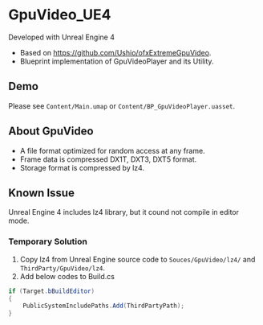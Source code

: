 # GpuVideo_UE4

Developed with Unreal Engine 4
- Based on https://github.com/Ushio/ofxExtremeGpuVideo.
- Blueprint implementation of GpuVideoPlayer and its Utility.

## Demo

Please see `Content/Main.umap` or `Content/BP_GpuVideoPlayer.uasset`.

## About GpuVideo
- A file format optimized for random access at any frame.
- Frame data is compressed DX1T, DXT3, DXT5 format.
- Storage format is compressed by lz4.

## Known Issue
Unreal Engine 4 includes lz4 library, but it cound not compile in editor mode.

### Temporary Solution
1. Copy lz4 from Unreal Engine source code to `Souces/GpuVideo/lz4/` and `ThirdParty/GpuVideo/lz4`.
2. Add below codes to Build.cs

```cs
if (Target.bBuildEditor)
{
    PublicSystemIncludePaths.Add(ThirdPartyPath);
}
```
